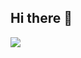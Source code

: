 ## Hi there 👋

![](http://github-profile-summary-cards.vercel.app/api/cards/profile-details?username=no2ca&theme=nord_dark)
